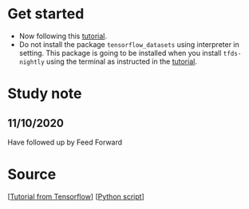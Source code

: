 # Get started
- Now following this [tutorial](https://www.tensorflow.org/tutorials/text/transformer).
- Do not install the package `tensorflow_datasets` using interpreter in setting. This package is going to be installed when you install `tfds-nightly` using the terminal as instructed in the [tutorial](https://www.tensorflow.org/tutorials/text/transformer).

# Study note
## 11/10/2020
Have followed up by Feed Forward 

# Source
[[Tutorial from Tensorflow](https://www.tensorflow.org/tutorials/text/transformer)] [[Python script](https://github.com/Lornatang/TensorFlow2-tutorials/blob/master/Experts_tutorial/Text/transformer.py)]